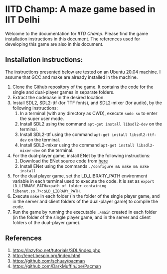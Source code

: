 # IITD Champ: A maze game based in IIT Delhi
Welcome to the documentation for _IITD Champ_. Please find the game installation instructions in this document. The references used for developing this game are also in this document. 

## Installation instructions:
The instructions presented below are tested on an Ubuntu 20.04 machine. I assume that GCC and make are already installed in the machine. 

1. Clone the Github repository of the game. It contains the code for the single and dual-player games in separate folders.
2. Extract the codebase in the desired location.
3. Install SDL2, SDL2-ttf (for TTF fonts), and SDL2-mixer (for audio), by the following instructions:
   1. In a terminal (with any directory as CWD), execute ```sudo su``` to enter the super user mode.
   2. Install SDL2 using the command ```apt-get install libsdl2-dev``` on the terminal.
   3. Install SDL2-ttf using the command ```apt-get install libsdl2-ttf-dev``` on the terminal.
   4. Install SDL2-mixer using the command ```apt-get install libsdl2-mixer-dev``` on the terminal.
4. For the dual-player game, install ENet by the following instructions:
   1. Download the ENet source code from [here](http://enet.bespin.org/Downloads.html)
   2. Install ENet using the commands ```./configure && make && make install```
5. For the dual player game, set the LD_LIBRARY_PATH environment variable in each terminal used to execute the code. It is set as ```export LD_LIBRARY_PATH=<path of folder containing libenet.so.7>:$LD_LIBRARY_PATH```. 
6. Execute ```make``` in each folder (in the folder of the single player game, and in the server and client folders of the dual-player game) to compile the code. 
7. Run the game by running the executable ```./main``` created in each folder (in the folder of the single player game, and in the server and client folders of the dual-player game). 


## References
1. https://lazyfoo.net/tutorials/SDL/index.php
2. http://enet.bespin.org/index.html
3. https://github.com/schuay/pacman
4. https://github.com/DarkMuffinJoe/Pacman
